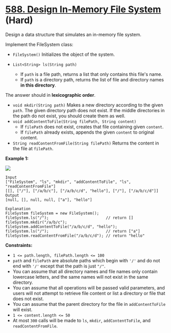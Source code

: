 # [588. Design In-Memory File System][link] (Hard)

[link]: https://leetcode.com/problems/design-in-memory-file-system/

Design a data structure that simulates an in-memory file system.

Implement the FileSystem class:

- `FileSystem()` Initializes the object of the system.
- `List<String> ls(String path)`

  - If `path` is a file path, returns a list that only contains this file's name.
  - If `path` is a directory path, returns the list of file and directory names **in this
directory**.

 The answer should in **lexicographic order**.
- `void mkdir(String path)` Makes a new directory according to the given `path`. The given directory
path does not exist. If the middle directories in the path do not exist, you should create them as
well.
- `void addContentToFile(String filePath, String content)`
  - If `filePath` does not exist, creates that file containing given `content`.
  - If `filePath` already exists, appends the given `content` to original content.
- `String readContentFromFile(String filePath)` Returns the content in the file at `filePath`.

**Example 1:**

![](https://assets.leetcode.com/uploads/2021/04/28/filesystem.png)

```
Input
["FileSystem", "ls", "mkdir", "addContentToFile", "ls", "readContentFromFile"]
[[], ["/"], ["/a/b/c"], ["/a/b/c/d", "hello"], ["/"], ["/a/b/c/d"]]
Output
[null, [], null, null, ["a"], "hello"]

Explanation
FileSystem fileSystem = new FileSystem();
fileSystem.ls("/");                         // return []
fileSystem.mkdir("/a/b/c");
fileSystem.addContentToFile("/a/b/c/d", "hello");
fileSystem.ls("/");                         // return ["a"]
fileSystem.readContentFromFile("/a/b/c/d"); // return "hello"
```

**Constraints:**

- `1 <= path.length, filePath.length <= 100`
- `path` and `filePath` are absolute paths which begin with `'/'` and do not end with `'/'` except
that the path is just `"/"`.
- You can assume that all directory names and file names only contain lowercase letters, and the same
names will not exist in the same directory.
- You can assume that all operations will be passed valid parameters, and users will not attempt to
retrieve file content or list a directory or file that does not exist.
- You can assume that the parent directory for the file in `addContentToFile` will exist.
- `1 <= content.length <= 50`
- At most `300` calls will be made to `ls`, `mkdir`, `addContentToFile`, and `readContentFromFile`.
